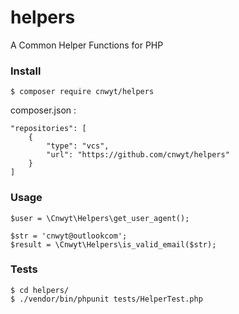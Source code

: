 # helpers

A Common Helper Functions for PHP


### Install

```
$ composer require cnwyt/helpers
```

composer.json :

```
"repositories": [
    {
        "type": "vcs",
        "url": "https://github.com/cnwyt/helpers"
    }
]
```

### Usage

```
$user = \Cnwyt\Helpers\get_user_agent();

$str = 'cnwyt@outlookcom';
$result = \Cnwyt\Helpers\is_valid_email($str);

```

### Tests

```
$ cd helpers/
$ ./vendor/bin/phpunit tests/HelperTest.php
```